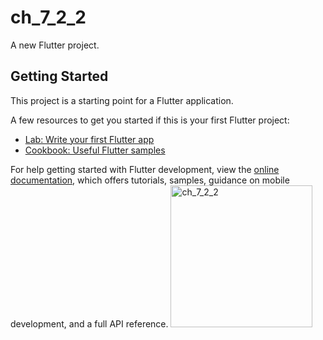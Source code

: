 # ch_7_2_2

A new Flutter project.

## Getting Started

This project is a starting point for a Flutter application.

A few resources to get you started if this is your first Flutter project:

- [Lab: Write your first Flutter app](https://docs.flutter.dev/get-started/codelab)
- [Cookbook: Useful Flutter samples](https://docs.flutter.dev/cookbook)

For help getting started with Flutter development, view the
[online documentation](https://docs.flutter.dev/), which offers tutorials,
samples, guidance on mobile development, and a full API reference.
<img width="227" alt="ch_7_2_2" src="https://user-images.githubusercontent.com/114164037/218279704-9f6cebd9-da9f-432e-93d5-4a1dff914c70.png">
